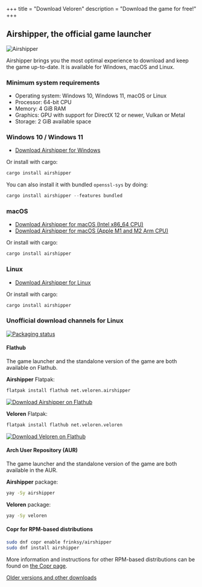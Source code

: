 +++
title = "Download Veloren"
description = "Download the game for free!"
+++

## Airshipper, the official game launcher

![Airshipper](/airshipper.png)

Airshipper brings you the most optimal experience to download and keep the game up-to-date.
It is available for Windows, macOS and Linux.

### Minimum system requirements

- Operating system: Windows 10, Windows 11, macOS or Linux
- Processor: 64-bit CPU
- Memory: 4 GiB RAM
- Graphics: GPU with support for DirectX 12 or newer, Vulkan or Metal
- Storage: 2 GiB available space

### Windows 10 / Windows 11

- [Download Airshipper for Windows](https://gitlab.com/veloren/airshipper/-/releases/permalink/latest/downloads/binaries/windows-installer-x86_64)

Or install with cargo:

```powershell
cargo install airshipper
```

You can also install it with bundled `openssl-sys` by doing:

```powershell
cargo install airshipper --features bundled
```

### macOS

- [Download Airshipper for macOS (Intel x86_64 CPU)](https://gitlab.com/veloren/airshipper/-/releases/permalink/latest/downloads/binaries/macos-client-x86_64.zip)
- [Download Airshipper for macOS (Apple M1 and M2 Arm CPU)](https://gitlab.com/veloren/airshipper/-/releases/permalink/latest/downloads/binaries/macos-client-aarch64.zip)

Or install with cargo:

```bash
cargo install airshipper
```

### Linux

- [Download Airshipper for Linux](https://gitlab.com/veloren/airshipper/-/releases/permalink/latest/downloads/binaries/linux-client-x86_64.zip)

Or install with cargo:

```bash
cargo install airshipper
```

### Unofficial download channels for Linux

[![Packaging status](https://repology.org/badge/vertical-allrepos/airshipper.svg?header=Airshipper%20packaging%20status&columns=3)](https://repology.org/project/airshipper/versions)

#### Flathub

The game launcher and the standalone version of the game are both available on Flathub.

**Airshipper** Flatpak:

```bash
flatpak install flathub net.veloren.airshipper
```

[![Download Airshipper on Flathub](https://flathub.org/api/badge?svg&locale=en)](https://flathub.org/apps/net.veloren.airshipper)

**Veloren** Flatpak:

```bash
flatpak install flathub net.veloren.veloren
```

[![Download Veloren on Flathub](https://flathub.org/api/badge?svg&locale=en)](https://flathub.org/apps/net.veloren.veloren)

#### Arch User Repository (AUR)

The game launcher and the standalone version of the game are both available in the AUR.

**Airshipper** package:

```bash
yay -Sy airshipper
```

**Veloren** package:

```bash
yay -Sy veloren
```

#### Copr for RPM-based distributions

```bash
sudo dnf copr enable frinksy/airshipper
sudo dnf install airshipper
```

More information and instructions for other RPM-based distributions
can be found on [the Copr page](https://copr.fedorainfracloud.org/coprs/frinksy/airshipper/).

[Older versions and other downloads](@/download-other.md)
